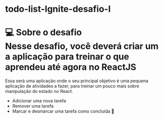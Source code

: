 # todo-list-Ignite-desafio-I

# 💻 Sobre o desafio  Nesse desafio, você deverá criar uma aplicação para treinar o que aprendeu até agora no ReactJS  
Essa será uma aplicação onde o seu principal objetivo é uma pequena aplicação de atividades a fazer, para treinar um pouco mais sobre manipulação do estado no React.  
- Adicionar uma nova tarefa 
- Remover uma tarefa 
- Marcar e desmarcar uma tarefa como concluída  🚀
